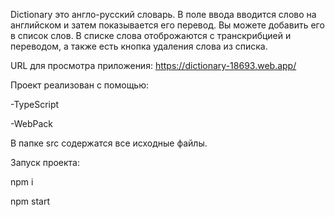 Dictionary это англо-русский словарь. В поле ввода вводится слово на английском и затем показывается его перевод. Вы можете добавить его в список слов. В списке слова отоброжаются с транскрибцией и переводом, а также есть кнопка удаления слова из списка.

URL для просмотра приложения: https://dictionary-18693.web.app/

Проект реализован с помощью:

-TypeScript

-WebPack

В папке src содержатся все исходные файлы.

Запуск проекта:

npm i

npm start
